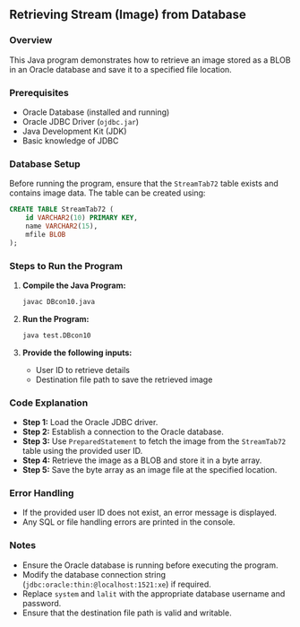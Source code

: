 ## Retrieving Stream (Image) from Database

### Overview
This Java program demonstrates how to retrieve an image stored as a BLOB in an Oracle database and save it to a specified file location.

### Prerequisites
- Oracle Database (installed and running)
- Oracle JDBC Driver (`ojdbc.jar`)
- Java Development Kit (JDK)
- Basic knowledge of JDBC

### Database Setup
Before running the program, ensure that the `StreamTab72` table exists and contains image data. The table can be created using:

```sql
CREATE TABLE StreamTab72 (
    id VARCHAR2(10) PRIMARY KEY,
    name VARCHAR2(15),
    mfile BLOB
);
```

### Steps to Run the Program
1. **Compile the Java Program:**
   ```sh
   javac DBcon10.java
   ```

2. **Run the Program:**
   ```sh
   java test.DBcon10
   ```

3. **Provide the following inputs:**
   - User ID to retrieve details
   - Destination file path to save the retrieved image

### Code Explanation
- **Step 1:** Load the Oracle JDBC driver.
- **Step 2:** Establish a connection to the Oracle database.
- **Step 3:** Use `PreparedStatement` to fetch the image from the `StreamTab72` table using the provided user ID.
- **Step 4:** Retrieve the image as a BLOB and store it in a byte array.
- **Step 5:** Save the byte array as an image file at the specified location.

### Error Handling
- If the provided user ID does not exist, an error message is displayed.
- Any SQL or file handling errors are printed in the console.

### Notes
- Ensure the Oracle database is running before executing the program.
- Modify the database connection string (`jdbc:oracle:thin:@localhost:1521:xe`) if required.
- Replace `system` and `lalit` with the appropriate database username and password.
- Ensure that the destination file path is valid and writable.
